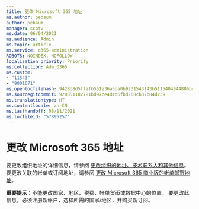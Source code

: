 ```yaml
---
title: 更改 Microsoft 365 地址
ms.author: pebaum
author: pebaum
manager: scotv
ms.date: 06/04/2021
ms.audience: Admin
ms.topic: article
ms.service: o365-administration
ROBOTS: NOINDEX, NOFOLLOW
localization_priority: Priority
ms.collection: Adm_O365
ms.custom:
- "11543"
- "9001671"
ms.openlocfilehash: 9428d8d5ffafb551e36a5da0b9231543143b5115404944806bed3e985aac8679
ms.sourcegitcommit: 920051182781bd97ce4d4d6fbd268cb37b84d239
ms.translationtype: HT
ms.contentlocale: zh-CN
ms.lasthandoff: 08/11/2021
ms.locfileid: "57895257"
---
```

# <a name="change-your-microsoft-365-address"></a>更改 Microsoft 365 地址

要更改组织地址的详细信息，请参阅 [更改组织的地址、技术联系人和其他信息](https://docs.microsoft.com/microsoft-365/admin/manage/change-address-contact-and-more)。 要更改关联的帐单或订阅地址，请参阅 [更改 Microsoft 365 商业版的帐单邮寄地址](https://docs.microsoft.com/microsoft-365/commerce/billing-and-payments/change-your-billing-addresses)。 

**重要提示**：不能更改国家、地区、税费、帐单货币或数据中心的位置。 要更改此信息，必须注册新帐户，选择所需的国家/地区，并购买新订阅。 